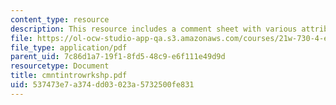 ```yaml
---
content_type: resource
description: This resource includes a comment sheet with various attributes.
file: https://ol-ocw-studio-app-qa.s3.amazonaws.com/courses/21w-730-4-expository-writing-analyzing-mass-media-spring-2001/537473e7a374dd03023a5732500fe831_cmntintrowrkshp.pdf
file_type: application/pdf
parent_uid: 7c86d1a7-19f1-8fd5-48c9-e6f111e49d9d
resourcetype: Document
title: cmntintrowrkshp.pdf
uid: 537473e7-a374-dd03-023a-5732500fe831
---
```

